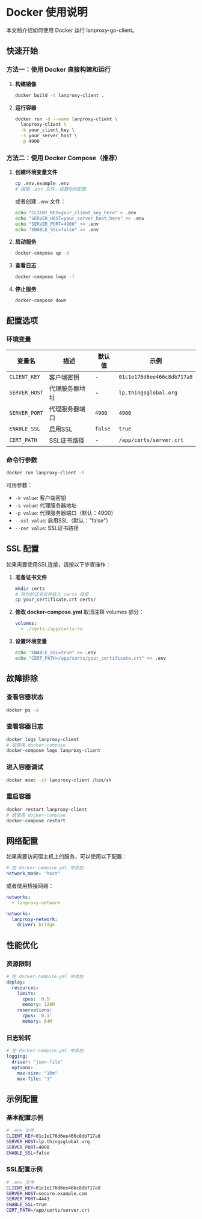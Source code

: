 # Docker 使用说明

本文档介绍如何使用 Docker 运行 lanproxy-go-client。

## 快速开始

### 方法一：使用 Docker 直接构建和运行

1. **构建镜像**
   ```bash
   docker build -t lanproxy-client .
   ```

2. **运行容器**
   ```bash
   docker run -d --name lanproxy-client \
     lanproxy-client \
     -k your_client_key \
     -s your_server_host \
     -p 4900
   ```

### 方法二：使用 Docker Compose（推荐）

1. **创建环境变量文件**
   ```bash
   cp .env.example .env
   # 编辑 .env 文件，设置你的配置
   ```

   或者创建 `.env` 文件：
   ```bash
   echo "CLIENT_KEY=your_client_key_here" > .env
   echo "SERVER_HOST=your_server_host_here" >> .env
   echo "SERVER_PORT=4900" >> .env
   echo "ENABLE_SSL=false" >> .env
   ```

2. **启动服务**
   ```bash
   docker-compose up -d
   ```

3. **查看日志**
   ```bash
   docker-compose logs -f
   ```

4. **停止服务**
   ```bash
   docker-compose down
   ```

## 配置选项

### 环境变量

| 变量名 | 描述 | 默认值 | 示例 |
|--------|------|--------|---------|
| `CLIENT_KEY` | 客户端密钥 | - | `01c1e176d6ee466c8db717a8` |
| `SERVER_HOST` | 代理服务器地址 | - | `lp.thingsglobal.org` |
| `SERVER_PORT` | 代理服务器端口 | `4900` | `4900` |
| `ENABLE_SSL` | 启用SSL | `false` | `true` |
| `CERT_PATH` | SSL证书路径 | - | `/app/certs/server.crt` |

### 命令行参数

```bash
docker run lanproxy-client -h
```

可用参数：
- `-k value`: 客户端密钥
- `-s value`: 代理服务器地址
- `-p value`: 代理服务器端口（默认：4900）
- `--ssl value`: 启用SSL（默认："false"）
- `--cer value`: SSL证书路径

## SSL 配置

如果需要使用SSL连接，请按以下步骤操作：

1. **准备证书文件**
   ```bash
   mkdir certs
   # 将你的证书文件放入 certs 目录
   cp your_certificate.crt certs/
   ```

2. **修改 docker-compose.yml**
   取消注释 volumes 部分：
   ```yaml
   volumes:
     - ./certs:/app/certs:ro
   ```

3. **设置环境变量**
   ```bash
   echo "ENABLE_SSL=true" >> .env
   echo "CERT_PATH=/app/certs/your_certificate.crt" >> .env
   ```

## 故障排除

### 查看容器状态
```bash
docker ps -a
```

### 查看容器日志
```bash
docker logs lanproxy-client
# 或使用 docker-compose
docker-compose logs lanproxy-client
```

### 进入容器调试
```bash
docker exec -it lanproxy-client /bin/sh
```

### 重启容器
```bash
docker restart lanproxy-client
# 或使用 docker-compose
docker-compose restart
```

## 网络配置

如果需要访问宿主机上的服务，可以使用以下配置：

```yaml
# 在 docker-compose.yml 中添加
network_mode: "host"
```

或者使用桥接网络：
```yaml
networks:
  - lanproxy-network

networks:
  lanproxy-network:
    driver: bridge
```

## 性能优化

### 资源限制
```yaml
# 在 docker-compose.yml 中添加
deploy:
  resources:
    limits:
      cpus: '0.5'
      memory: 128M
    reservations:
      cpus: '0.1'
      memory: 64M
```

### 日志轮转
```yaml
# 在 docker-compose.yml 中添加
logging:
  driver: "json-file"
  options:
    max-size: "10m"
    max-file: "3"
```

## 示例配置

### 基本配置示例
```bash
# .env 文件
CLIENT_KEY=01c1e176d6ee466c8db717a8
SERVER_HOST=lp.thingsglobal.org
SERVER_PORT=4900
ENABLE_SSL=false
```

### SSL配置示例
```bash
# .env 文件
CLIENT_KEY=01c1e176d6ee466c8db717a8
SERVER_HOST=secure.example.com
SERVER_PORT=4443
ENABLE_SSL=true
CERT_PATH=/app/certs/server.crt
```